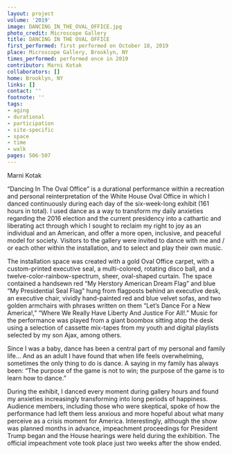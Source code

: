 ```yaml
---
layout: project
volume: '2019'
image: DANCING_IN_THE_OVAL_OFFICE.jpg
photo_credit: Microscope Gallery
title: DANCING IN THE OVAL OFFICE
first_performed: first performed on October 18, 2019
place: Microscope Gallery, Brooklyn, NY
times_performed: performed once in 2019
contributor: Marni Kotak
collaborators: []
home: Brooklyn, NY
links: []
contact: ''
footnote: ''
tags:
- aging
- durational
- participation
- site-specific
- space
- time
- walk
pages: 506-507
---
```



Marni Kotak

“Dancing In The Oval Office” is a durational performance within a recreation and personal reinterpretation of the White House Oval Office in which I danced continuously during each day of the six-week-long exhibit (161 hours in total). I used dance as a way to transform my daily anxieties regarding the 2016 election and the current presidency into a cathartic and liberating act through which I sought to reclaim my right to joy as an individual and an American, and offer a more open, inclusive, and peaceful model for society. Visitors to the gallery were invited to dance with me and / or each other within the installation, and to select and play their own music.

The installation space was created with a gold Oval Office carpet, with a custom-printed executive seal, a multi-colored, rotating disco ball, and a twelve-color-rainbow-spectrum, sheer, oval-shaped curtain. The space contained a handsewn red “My Herstory American Dream Flag” and blue “My Presidential Seal Flag” hung from flagposts behind an executive desk, an executive chair, vividly hand-painted red and blue velvet sofas, and two golden armchairs with phrases written on them “Let’s Dance For a New America!,” “Where We Really Have Liberty And Justice For All!.” Music for the performance was played from a giant boombox sitting atop the desk using a selection of cassette mix-tapes from my youth and digital playlists selected by my son Ajax, among others.

Since I was a baby, dance has been a central part of my personal and family life… And as an adult I have found that when life feels overwhelming, sometimes the only thing to do is dance. A saying in my family has always been: “The purpose of the game is not to win; the purpose of the game is to learn how to dance.”

During the exhibit, I danced every moment during gallery hours and found my anxieties increasingly transforming into long periods of happiness. Audience members, including those who were skeptical, spoke of how the performance had left them less anxious and more hopeful about what many perceive as a crisis moment for America. Interestingly, although the show was planned months in advance, impeachment proceedings for President Trump began and the House hearings were held during the exhibition. The official impeachment vote took place just two weeks after the show ended.
